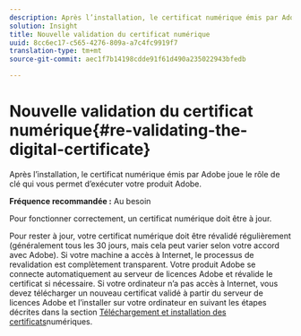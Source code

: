 ```yaml
---
description: Après l’installation, le certificat numérique émis par Adobe joue le rôle de clé qui vous permet d’exécuter votre produit Adobe.
solution: Insight
title: Nouvelle validation du certificat numérique
uuid: 8cc6ec17-c565-4276-809a-a7c4fc9919f7
translation-type: tm+mt
source-git-commit: aec1f7b14198cdde91f61d490a235022943bfedb

---
```



# Nouvelle validation du certificat numérique{#re-validating-the-digital-certificate}

Après l’installation, le certificat numérique émis par Adobe joue le rôle de clé qui vous permet d’exécuter votre produit Adobe.

**Fréquence recommandée :** Au besoin

Pour fonctionner correctement, un certificat numérique doit être à jour.

Pour rester à jour, votre certificat numérique doit être révalidé régulièrement (généralement tous les 30 jours, mais cela peut varier selon votre accord avec Adobe). Si votre machine a accès à Internet, le processus de revalidation est complètement transparent. Votre produit Adobe se connecte automatiquement au serveur de licences Adobe et révalide le certificat si nécessaire. Si votre ordinateur n’a pas accès à Internet, vous devez télécharger un nouveau certificat validé à partir du serveur de licences Adobe et l’installer sur votre ordinateur en suivant les étapes décrites dans la section [Téléchargement et installation des certificats](../../../home/c-inst-svr/c-install-ins-svr/t-install-proc-inst-svr-dpu/c-dnld-dgtl-cert/c-dnld-dgtl-cert.md#concept-4f79c240492f4e52b6375b4b3bbefa17)numériques.
